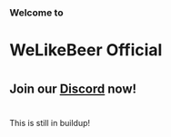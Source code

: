 ### Welcome to
# WeLikeBeer Official
#
#
## Join our **[Discord](https://discord.gg/sBSDyneR)** now!
#
#
This is still in buildup!
 
